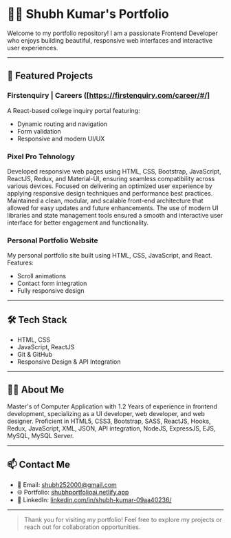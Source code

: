 # 🧑‍💻 Shubh Kumar's Portfolio

Welcome to my portfolio repository! I am a passionate Frontend Developer who enjoys building beautiful, responsive web interfaces and interactive user experiences.

---

## 🚀 Featured Projects

### Firstenquiry | Careers ([https://firstenquiry.com/career/#/]
A React-based college inquiry portal featuring:
- Dynamic routing and navigation
- Form validation
- Responsive and modern UI/UX

### Pixel Pro Tehnology
Developed responsive web pages using HTML, CSS, Bootstrap, JavaScript, ReactJS, Redux, and Material-UI,
ensuring seamless compatibility across various devices. Focused on delivering an optimized user experience by applying
responsive design techniques and performance best practices. Maintained a clean, modular, and scalable
front-end architecture that allowed for easy updates and future enhancements. The use of modern UI libraries and
state management tools ensured a smooth and interactive user interface for better engagement and functionality.  

### Personal Portfolio Website
My personal portfolio site built using HTML, CSS, JavaScript, and React.  
Features:
- Scroll animations
- Contact form integration
- Fully responsive design

---

## 🛠️ Tech Stack

- HTML, CSS
- JavaScript, ReactJS
- Git & GitHub
- Responsive Design & API Integration

---

## 👨‍🎓 About Me

Master's of Computer Application with 1.2 Years of experience in frontend development,
specializing as a UI developer, web developer, and web designer. Proficient in HTML5, CSS3,
Bootstrap, SASS, ReactJS, Hooks, Redux, JavaScript, XML, JSON, API integration, NodeJS,
ExpressJS, EJS, MySQL, MySQL Server.

---

## 📫 Contact Me

- 📧 Email: [shubh252000@gmail.com](mailto:shubh252000@gmail.com)
- 🌐 Portfolio: [shubhportfolioai.netlify.app](https://shubhportfolioai.netlify.app/)
- 💼 LinkedIn: [linkedin.com/in/shubh-kumar-09aa40236/](https://linkedin.com/in/shubh-kumar-09aa40236/)

---

> Thank you for visiting my portfolio! Feel free to explore my projects or reach out for collaboration opportunities.
